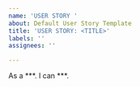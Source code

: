 ```yaml
---
name: 'USER STORY '
about: Default User Story Template
title: 'USER STORY: <TITLE>'
labels: ''
assignees: ''

---
```


As a ***. I can ***.

